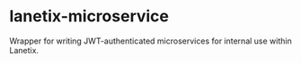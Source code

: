 # lanetix-microservice

Wrapper for writing JWT-authenticated microservices for internal use within Lanetix.

